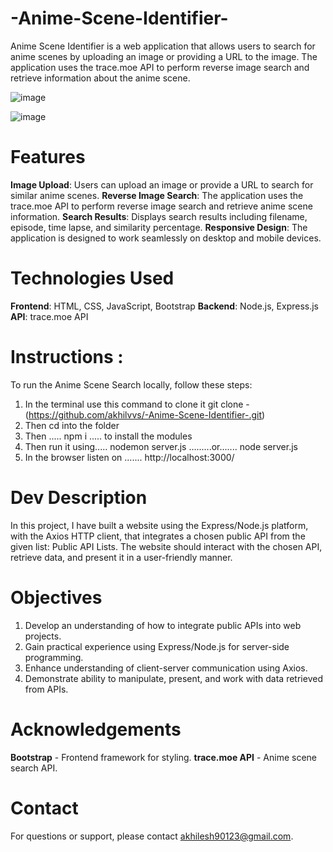 # -Anime-Scene-Identifier-
Anime Scene Identifier is a web application that allows users to search for anime scenes by uploading an image or providing a URL to the image. The application uses the trace.moe API to perform reverse image search and retrieve information about the anime scene.

![image](https://github.com/akhilvvs/-Anime-Scene-Identifier-/assets/128318355/3735c57d-102b-4709-958c-5223b2e5f860)

![image](https://github.com/akhilvvs/-Anime-Scene-Identifier-/assets/128318355/f117b931-d17b-461c-8ec5-ff01742d82a1)


# Features
**Image Upload**: Users can upload an image or provide a URL to search for similar anime scenes.
**Reverse Image Search**: The application uses the trace.moe API to perform reverse image search and retrieve anime scene information.
**Search Results**: Displays search results including filename, episode, time lapse, and similarity percentage.
**Responsive Design**: The application is designed to work seamlessly on desktop and mobile devices.

# Technologies Used
**Frontend**: HTML, CSS, JavaScript, Bootstrap
**Backend**: Node.js, Express.js
**API**: trace.moe API


# Instructions :
To run the Anime Scene Search locally, follow these steps:
1. In the terminal use this command to clone it
   git clone - (https://github.com/akhilvvs/-Anime-Scene-Identifier-.git)
2. Then cd into the folder
3. Then ..... npm i ..... to install the modules
4. Then run it using..... nodemon server.js .........or....... node server.js
5. In the browser listen on ....... http://localhost:3000/

# Dev Description
 In this project, I have built a website using the Express/Node.js platform, with the Axios HTTP client, 
 that integrates a chosen public API from the given list: Public API Lists. 
 The website should interact with the chosen API, retrieve data, and present it in a user-friendly manner.

# Objectives
1.  Develop an understanding of how to integrate public APIs into web projects.
2. Gain practical experience using Express/Node.js for server-side programming.
3. Enhance understanding of client-server communication using Axios.
4. Demonstrate ability to manipulate, present, and work with data retrieved from APIs.

# Acknowledgements
**Bootstrap** - Frontend framework for styling.
**trace.moe API** - Anime scene search API.

# Contact
For questions or support, please contact akhilesh90123@gmail.com.


